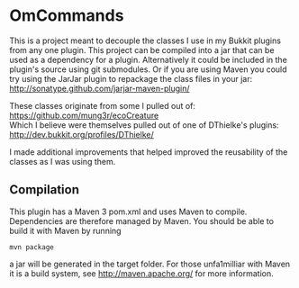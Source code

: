 OmCommands
==========

This is a project meant to decouple the classes I use in my Bukkit plugins from any one plugin. This project can be compiled into a jar that can be used as a dependency for a plugin. Alternatively it could be included in the plugin's source using git submodules. Or if you are using Maven you could try using the JarJar plugin to repackage the class files in your jar:
http://sonatype.github.com/jarjar-maven-plugin/  


These classes originate from some I pulled out of:  
https://github.com/mung3r/ecoCreature  
Which I believe were themselves pulled out of one of DThielke's plugins:  
http://dev.bukkit.org/profiles/DThielke/

I made additional improvements that helped improved the reusability of the classes as I was using them.

Compilation
-----------

This plugin has a Maven 3 pom.xml and uses Maven to compile. Dependencies are 
therefore managed by Maven. You should be able to build it with Maven by running

    mvn package

a jar will be generated in the target folder. For those unfa1milliar with Maven
it is a build system, see http://maven.apache.org/ for more information.

